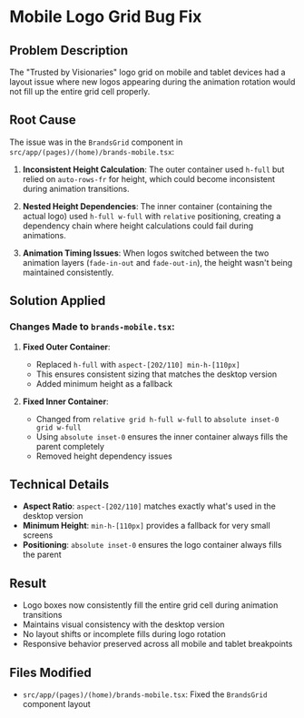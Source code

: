 # Mobile Logo Grid Bug Fix

## Problem Description

The "Trusted by Visionaries" logo grid on mobile and tablet devices had a layout issue where new logos appearing during the animation rotation would not fill up the entire grid cell properly.

## Root Cause

The issue was in the `BrandsGrid` component in `src/app/(pages)/(home)/brands-mobile.tsx`:

1. **Inconsistent Height Calculation**: The outer container used `h-full` but relied on `auto-rows-fr` for height, which could become inconsistent during animation transitions.

2. **Nested Height Dependencies**: The inner container (containing the actual logo) used `h-full w-full` with `relative` positioning, creating a dependency chain where height calculations could fail during animations.

3. **Animation Timing Issues**: When logos switched between the two animation layers (`fade-in-out` and `fade-out-in`), the height wasn't being maintained consistently.

## Solution Applied

### Changes Made to `brands-mobile.tsx`:

1. **Fixed Outer Container**:
   - Replaced `h-full` with `aspect-[202/110] min-h-[110px]`
   - This ensures consistent sizing that matches the desktop version
   - Added minimum height as a fallback

2. **Fixed Inner Container**:
   - Changed from `relative grid h-full w-full` to `absolute inset-0 grid w-full`
   - Using `absolute inset-0` ensures the inner container always fills the parent completely
   - Removed height dependency issues

## Technical Details

- **Aspect Ratio**: `aspect-[202/110]` matches exactly what's used in the desktop version
- **Minimum Height**: `min-h-[110px]` provides a fallback for very small screens
- **Positioning**: `absolute inset-0` ensures the logo container always fills the parent

## Result

- Logo boxes now consistently fill the entire grid cell during animation transitions
- Maintains visual consistency with the desktop version
- No layout shifts or incomplete fills during logo rotation
- Responsive behavior preserved across all mobile and tablet breakpoints

## Files Modified

- `src/app/(pages)/(home)/brands-mobile.tsx`: Fixed the `BrandsGrid` component layout